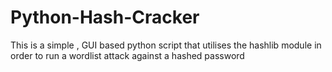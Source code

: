 # Python-Hash-Cracker
This is a simple , GUI based python script that utilises the hashlib module in order to run a wordlist attack against a hashed password
